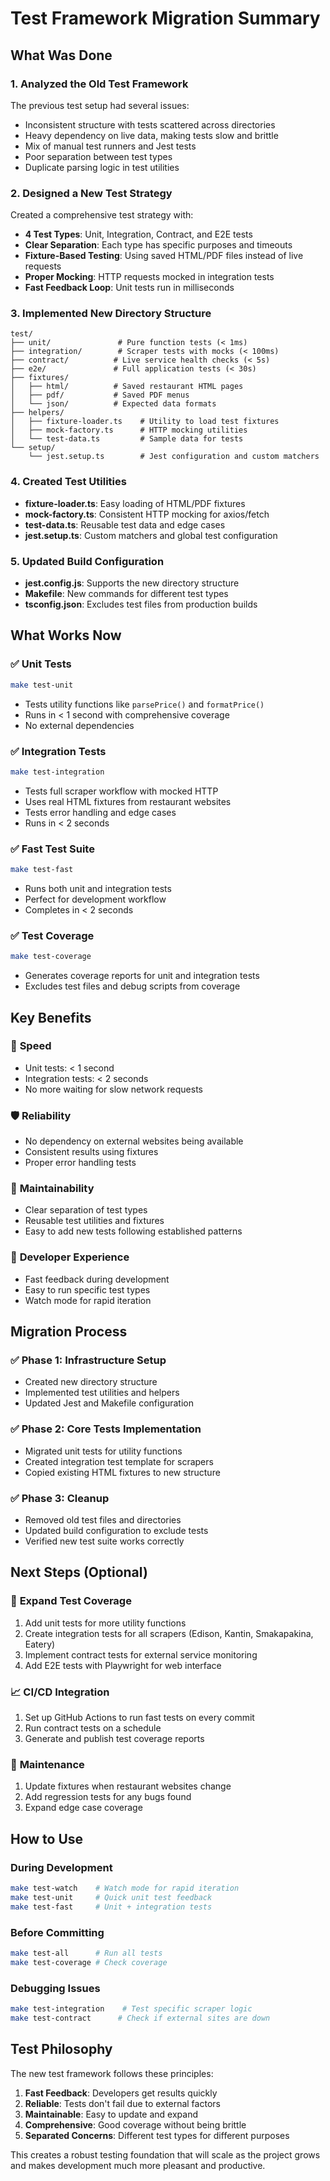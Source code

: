 # Test Framework Migration Summary

## What Was Done

### 1. **Analyzed the Old Test Framework**
The previous test setup had several issues:
- Inconsistent structure with tests scattered across directories
- Heavy dependency on live data, making tests slow and brittle
- Mix of manual test runners and Jest tests
- Poor separation between test types
- Duplicate parsing logic in test utilities

### 2. **Designed a New Test Strategy**
Created a comprehensive test strategy with:
- **4 Test Types**: Unit, Integration, Contract, and E2E tests
- **Clear Separation**: Each type has specific purposes and timeouts
- **Fixture-Based Testing**: Using saved HTML/PDF files instead of live requests
- **Proper Mocking**: HTTP requests mocked in integration tests
- **Fast Feedback Loop**: Unit tests run in milliseconds

### 3. **Implemented New Directory Structure**
```
test/
├── unit/               # Pure function tests (< 1ms)
├── integration/        # Scraper tests with mocks (< 100ms)
├── contract/          # Live service health checks (< 5s)
├── e2e/               # Full application tests (< 30s)
├── fixtures/
│   ├── html/          # Saved restaurant HTML pages
│   ├── pdf/           # Saved PDF menus
│   └── json/          # Expected data formats
├── helpers/
│   ├── fixture-loader.ts    # Utility to load test fixtures
│   ├── mock-factory.ts      # HTTP mocking utilities
│   └── test-data.ts         # Sample data for tests
└── setup/
    └── jest.setup.ts        # Jest configuration and custom matchers
```

### 4. **Created Test Utilities**
- **fixture-loader.ts**: Easy loading of HTML/PDF fixtures
- **mock-factory.ts**: Consistent HTTP mocking for axios/fetch
- **test-data.ts**: Reusable test data and edge cases
- **jest.setup.ts**: Custom matchers and global test configuration

### 5. **Updated Build Configuration**
- **jest.config.js**: Supports the new directory structure
- **Makefile**: New commands for different test types
- **tsconfig.json**: Excludes test files from production builds

## What Works Now

### ✅ Unit Tests
```bash
make test-unit
```
- Tests utility functions like `parsePrice()` and `formatPrice()`
- Runs in < 1 second with comprehensive coverage
- No external dependencies

### ✅ Integration Tests  
```bash
make test-integration
```
- Tests full scraper workflow with mocked HTTP
- Uses real HTML fixtures from restaurant websites
- Tests error handling and edge cases
- Runs in < 2 seconds

### ✅ Fast Test Suite
```bash
make test-fast
```
- Runs both unit and integration tests
- Perfect for development workflow
- Completes in < 2 seconds

### ✅ Test Coverage
```bash
make test-coverage
```
- Generates coverage reports for unit and integration tests
- Excludes test files and debug scripts from coverage

## Key Benefits

### 🚀 **Speed**
- Unit tests: < 1 second
- Integration tests: < 2 seconds  
- No more waiting for slow network requests

### 🛡️ **Reliability**
- No dependency on external websites being available
- Consistent results using fixtures
- Proper error handling tests

### 🔧 **Maintainability**
- Clear separation of test types
- Reusable test utilities and fixtures
- Easy to add new tests following established patterns

### 👥 **Developer Experience**
- Fast feedback during development
- Easy to run specific test types
- Watch mode for rapid iteration

## Migration Process

### ✅ **Phase 1**: Infrastructure Setup
- Created new directory structure
- Implemented test utilities and helpers
- Updated Jest and Makefile configuration

### ✅ **Phase 2**: Core Tests Implementation
- Migrated unit tests for utility functions
- Created integration test template for scrapers
- Copied existing HTML fixtures to new structure

### ✅ **Phase 3**: Cleanup
- Removed old test files and directories
- Updated build configuration to exclude tests
- Verified new test suite works correctly

## Next Steps (Optional)

### 🎯 **Expand Test Coverage**
1. Add unit tests for more utility functions
2. Create integration tests for all scrapers (Edison, Kantin, Smakapakina, Eatery)
3. Implement contract tests for external service monitoring
4. Add E2E tests with Playwright for web interface

### 📈 **CI/CD Integration**
1. Set up GitHub Actions to run fast tests on every commit
2. Run contract tests on a schedule
3. Generate and publish test coverage reports

### 🔄 **Maintenance**
1. Update fixtures when restaurant websites change
2. Add regression tests for any bugs found
3. Expand edge case coverage

## How to Use

### During Development
```bash
make test-watch    # Watch mode for rapid iteration
make test-unit     # Quick unit test feedback
make test-fast     # Unit + integration tests
```

### Before Committing
```bash
make test-all      # Run all tests
make test-coverage # Check coverage
```

### Debugging Issues
```bash
make test-integration    # Test specific scraper logic
make test-contract      # Check if external sites are down
```

## Test Philosophy

The new test framework follows these principles:

1. **Fast Feedback**: Developers get results quickly
2. **Reliable**: Tests don't fail due to external factors
3. **Maintainable**: Easy to update and expand
4. **Comprehensive**: Good coverage without being brittle
5. **Separated Concerns**: Different test types for different purposes

This creates a robust testing foundation that will scale as the project grows and makes development much more pleasant and productive.
